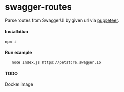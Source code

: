 swagger-routes
====

Parse routes from SwaggerUI by given url via [puppeteer](https://github.com/puppeteer/puppeteer).

#### Installation
```
npm i
```

#### Run example
```
   node index.js https://petstore.swagger.io
```

#### TODO:
Docker image
